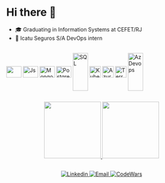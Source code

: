 ### 
<h1 align="left">
Hi there 👋
</h1>

- 🎓 Graduating in Information Systems at CEFET/RJ
- 💼 Icatu Seguros S/A DevOps intern

 <div style= "display: inline_block"><br>
 
  <!-- Stuff I learned during graduation -->            
  <!-- <img align="center" alt="C" height="30" width="40" src="https://cdn.jsdelivr.net/gh/devicons/devicon/icons/c/c-plain.svg" />  
  <img align="center" alt="Java" height="30" width="40"  src="https://cdn.jsdelivr.net/gh/devicons/devicon/icons/java/java-plain-wordmark.svg" />
  <img img align="center" alt="Spring" height="30" width="40" src="https://cdn.jsdelivr.net/gh/devicons/devicon@latest/icons/spring/spring-original.svg" />
  <img img align="center" alt="TypeScript" height="30" width="40" src="https://cdn.jsdelivr.net/gh/devicons/devicon@latest/icons/spring/spring-original.svg" />
  <img img align="center" alt="NestJs" height="30" width="40" src="https://cdn.jsdelivr.net/gh/devicons/devicon@latest/icons/spring/spring-original.svg" />
  <img img align="center" alt="PgBarman" height="30" width="40" src="https://cdn.jsdelivr.net/gh/devicons/devicon@latest/icons/spring/spring-original.svg" />
  <img img align="center" alt="Typescript" height="30" width="40" src="https://cdn.jsdelivr.net/gh/devicons/devicon@latest/icons/spring/spring-original.svg" /> -->
            

  <!-- Stack -->          
  <img align="center" akt="dotnet" height="30" width="40" src="https://cdn.jsdelivr.net/gh/devicons/devicon@latest/icons/dot-net/dot-net-original.svg" />
  <img align="center" alt="Js" height="30" width="40" src="https://cdn.jsdelivr.net/gh/devicons/devicon/icons/javascript/javascript-plain.svg" />

  <!-- Database -->
  <img align="center" alt="MongoDB" height="30" width="40" src="https://cdn.jsdelivr.net/gh/devicons/devicon@latest/icons/mongodb/mongodb-original.svg" /> 
 <img align="center" alt="Postgre" height="30" width="40" src="https://cdn.jsdelivr.net/gh/devicons/devicon@latest/icons/postgresql/postgresql-original.svg" /> 
 <img align="center" alt="SQL" height="100" width="40" src="https://cdn.jsdelivr.net/gh/devicons/devicon/icons/mysql/mysql-original-wordmark.svg" />
 
<!-- Devops and Infra -->
<img align="center" alt="Kubernetes" height="30" widht="40" src="https://cdn.jsdelivr.net/gh/devicons/devicon@latest/icons/kubernetes/kubernetes-original.svg" />                      
<img align="center" alt="Azure" height="30" widht="40" src="https://cdn.jsdelivr.net/gh/devicons/devicon@latest/icons/azure/azure-original.svg" />          
<img align="center" alt="Terraform" height="30" widht="40" src="https://cdn.jsdelivr.net/gh/devicons/devicon@latest/icons/terraform/terraform-original.svg"/>
<img align="center" alt="Az Devops" height="100" width="40" src="https://cdn.jsdelivr.net/gh/devicons/devicon@latest/icons/azuredevops/azuredevops-original.svg" />

            
          

          
 
  </div>
  
  ##
  
  <div align="center">
  <a href="https://github.com/Manoel-Mieiro">
    <img height="150em" src="https://github-readme-stats.vercel.app/api?username=Manoel-Mieiro&count_private=true&include_all_commits=true&show_icons=true&theme=omni&hide_border=false&show_owner=true"/>
    <img height="150em" src="https://github-readme-stats.vercel.app/api/top-langs/?username=Manoel-Mieiro&theme=omni&hide_border=false&&layout=compact"/>
  </a>
</div>
  
  ##
  
  <div align="center">
    <a href="https://www.linkedin.com/in/manoel-mieiro-0ab8a1265/" target="_blank">
            <img  alt="Linkedin" src="https://img.shields.io/badge/LinkedIn-0077B5?style=for-the-badge&logo=linkedin&logoColor=white" target="_blank">
     </a>
    <a href="mailto:manoeljorgemieiro@gmail.com">
    <img  alt="Email" src="https://img.shields.io/badge/Gmail-D14836?style=for-the-badge&logo=gmail&logoColor=white" target="_blank">
    </a>

   <a href="https://www.codewars.com/users/ManoelMieiro">
    <img  alt="CodeWars" src="https://img.shields.io/badge/Codewars-B1361E?style=for-the-badge&logo=Codewars&logoColor=white" target="_blank">
    </a>
    <!-- Criar página estática do github com meu currículo -->
  </div>
